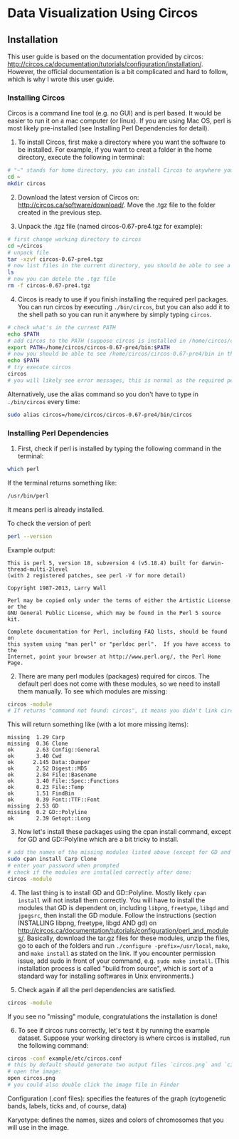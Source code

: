 # Data Visualization Using Circos
## Installation
This user guide is based on the documentation provided by circos: http://circos.ca/documentation/tutorials/configuration/installation/.
However, the official documentation is a bit complicated and hard to follow, which is why I wrote this user guide.
### Installing Circos
Circos is a command line tool (e.g. no GUI) and is perl based. It would be easier to run it on a mac computer (or linux). If you are using Mac OS, perl is most likely pre-installed (see Installing Perl Dependencies for detail). 

1. To install Circos, first make a directory where you want the software to be installed. For example, if you want to creat a folder in the home directory, execute the following in terminal: 
```bash
# "~" stands for home directory, you can install Circos to anywhere you want if you know what you are doing.
cd ~
mkdir circos
```
2. Download the latest version of Circos on: http://circos.ca/software/download/. Move the .tgz file to the folder created in the previous step.

3. Unpack the .tgz file (named circos-0.67-pre4.tgz for example):
```bash
# first change working directory to circos
cd ~/circos
# unpack file
tar -xzvf circos-0.67-pre4.tgz
# now list files in the current directory, you should be able to see a folder named circos-0.67-pre4, in addition to circos-0.67-pre4.tgz
ls
# now you can detele the .tgz file
rm -f circos-0.67-pre4.tgz
```

4. Circos is ready to use if you finish installing the required perl packages. You can run circos by executing `./bin/circos`, but you can also add it to the shell path so you can run it anywhere by simply typing `circos`.
```bash
# check what's in the current PATH
echo $PATH
# add circos to the PATH (suppose circos is installed in /home/circos/circos-0.67-pre4)
export PATH=/home/circos/circos-0.67-pre4/bin:$PATH
# now you should be able to see /home/circos/circos-0.67-pre4/bin in the PATH
echo $PATH
# try execute circos
circos
# you will likely see error messages, this is normal as the required perl packages are not installed yet.
```
Alternatively, use the alias command so you don't have to type in `./bin/circos` every time:
```bash
sudo alias circos=/home/circos/circos-0.67-pre4/bin/circos
```
### Installing Perl Dependencies

1. First, check if perl is installed by typing the following command in the terminal:
```bash
which perl
```
If the terminal returns something like: 
```bash
/usr/bin/perl
```
It means perl is already installed.

To check the version of perl:
```bash
perl --version
```
Example output:
```
This is perl 5, version 18, subversion 4 (v5.18.4) built for darwin-thread-multi-2level
(with 2 registered patches, see perl -V for more detail)

Copyright 1987-2013, Larry Wall

Perl may be copied only under the terms of either the Artistic License or the
GNU General Public License, which may be found in the Perl 5 source kit.

Complete documentation for Perl, including FAQ lists, should be found on
this system using "man perl" or "perldoc perl".  If you have access to the
Internet, point your browser at http://www.perl.org/, the Perl Home Page.
```

2. There are many perl modules (packages) required for circos. The default perl does not come with these modules, so we need to install them manually. To see which modules are missing:
```bash
circos -module
# If returns "command not found: circos", it means you didn't link circos with its path correctly, see step 4 in Installing Circos.
```
This will return something like (with a lot more missing items):
```
missing  1.29 Carp
missing  0.36 Clone
ok       2.63 Config::General
ok       3.40 Cwd
ok      2.145 Data::Dumper
ok       2.52 Digest::MD5
ok       2.84 File::Basename
ok       3.40 File::Spec::Functions
ok       0.23 File::Temp
ok       1.51 FindBin
ok       0.39 Font::TTF::Font
missing  2.53 GD
missing  0.2 GD::Polyline
ok       2.39 Getopt::Long
```
3. Now let's install these packages using the cpan install command, except for GD and GD::Polyline which are a bit tricky to install. 
```bash
# add the names of the missing modules listed above (except for GD and GD::Polyline)
sudo cpan install Carp Clone
# enter your password when prompted
# check if the modules are installed correctly after done:
circos -module
```
4. The last thing is to install GD and GD::Polyline. Mostly likely `cpan install` will not install them correctly.
You will have to install the modules that GD is dependent on, including `libpng`, `freetype`, `libgd` and `jpegsrc`, then install the GD module. Follow the instructions (section INSTALLING libpng, freetype, libgd AND gd) on http://circos.ca/documentation/tutorials/configuration/perl_and_modules/. 
Basically, download the tar.gz files for these modules, unzip the files, go to each of the folders and run `./configure -prefix=/usr/local`, `make`, and `make install` as stated on the link. If you encounter permission issue, add sudo in front of your command, e.g. `sudo make install`. (This installation process is called "build from source", which is sort of a standard way for installing softwares in Unix environments.)

5. Check again if all the perl dependencies are satisfied.
```bash
circos -module
```
If you see no "missing" module, congratulations the installation is done!

6. To see if circos runs correctly, let's test it by running the example dataset. Suppose your working directory is where circos is installed, run the following command:
```bash
circos -conf example/etc/circos.conf
# this by default should generate two output files `circos.png` and `circos.svg`
# open the image:
open circos.png
# you could also double click the image file in Finder
```


Configuration (.conf files): specifies the features of the graph (cytogenetic bands, labels, ticks and, of course, data)

Karyotype:  defines the names, sizes and colors of chromosomes that you will use in the image.




